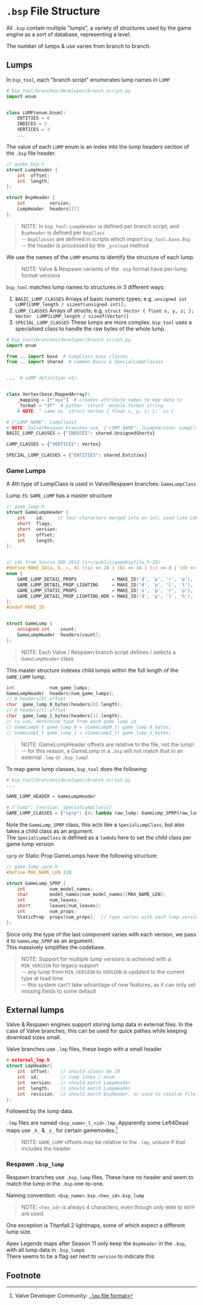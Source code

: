 # `.bsp` File Structure

All `.bsp` contain multiple "lumps", a variety of structures used by the game engine as a sort of database, representing a level.

The number of lumps & use varies from branch to branch.


## Lumps

In `bsp_tool`, each "branch script" enumerates lump names in `LUMP`

```python
# bsp_tool/branches/developer/branch_script.py
import enum


class LUMP(enum.Enum):
    ENTITIES = 0
    INDICES = 2
    VERTICES = 3
    ...
```

The value of each `LUMP` enum is an index into the lump headers section of the `.bsp` file header.
```C
// quake_bsp.h
struct LumpHeader {
    int  offset;
    int  length;
};

struct BspHeader {
    int         version;
    LumpHeader  headers[17]
};
```

> NOTE: In `bsp_tool`: `LumpHeader` is defined per branch script, and `BspHeader` is defined per `BspClass`  
> -- `BspClasses` are defined in scripts which import `bsp_tool.base.Bsp`  
> -- the header is processed by the `_preload` method

We use the names of the `LUMP` enums to identify the structure of each lump.

> NOTE: Valve & Respawn variants of the `.bsp` format have per-lump format versions

`bsp_tool` matches lump names to structures in 3 different ways:
 1) `BASIC_LUMP_CLASSES`
    Arrays of basic numeric types; e.g. `unsigned int  LUMP[LUMP_length / sizeof(unsigned int)];`
 2) `LUMP_CLASSES`
    Arrays of structs; e.g. `struct Vector { float x, y, z; };  Vector  LUMP[LUMP_length / sizeof(Vector)]`
 3) `SPECIAL_LUMP_CLASSES`
    These lumps are more complex. `bsp_tool` uses a specialised class to handle the raw bytes of the whole lump.

```python
# bsp_tool/branches/developer/branch_script.py
import enum

from .. import base  # LumpClass base classes
from .. import shared  # common Basic & SpecialLumpClasses


...  # LUMP definition etc.


class Vertex(base.MappedArray):
    _mapping = [*"xyz"]  # creates attribute names to map data to
    _format = "3f"  # python `struct` module format string
    # NOTE: ^ same as `struct Vertex { float x, y, z; };` in C

# {"LUMP_NAME": LumpClass}
# NOTE: Valve/Respawn branches use `{"LUMP_NAME": {LumpVersion: LumpClass}}` dicts
BASIC_LUMP_CLASSES = {"INDICES": shared.UnsignedShorts}

LUMP_CLASSES = {"VERTICES": Vertex}

SPECIAL_LUMP_CLASSES = {"ENTITIES": shared.Entities}
```


### Game Lumps

A 4th type of LumpClass is used in Valve/Respawn branches: `GameLumpClass`

Lump `35`: `GAME_LUMP` has a master structure
```C
// game_lump.h
struct GameLumpHeader {
    int    id;     // four characters merged into an int; used like LUMP_NAME
    short  flags;
    short  version;
    int    offset;
    int    length;
};


// ids from Source SDK 2013 (src/public/gamebspfile.h:25)
#define MAKE_ID(a, b, c, d) ((a) << 24 | (b) << 16 | (c) << 8 | (d) << 0)
enum {
    GAME_LUMP_DETAIL_PROPS             = MAKE_ID('d', 'p', 'r', 'p'),
    GAME_LUMP_DETAIL_PROP_LIGHTING     = MAKE_ID('d', 'p', 'l', 't'),
    GAME_LUMP_STATIC_PROPS             = MAKE_ID('s', 'p', 'r', 'p'),
    GAME_LUMP_DETAIL_PROP_LIGHTING_HDR = MAKE_ID('d', 'p', 'l', 'h'),
};
#undef MAKE_ID


struct GameLump {
    unsigned int    count;
    GameLumpHeader  headers[count];
};
```

> NOTE: Each Valve / Respawn branch script defines / selects a `GameLumpHeader` class

This master structure indexes child lumps within the full length of the `GAME_LUMP` lump.  
```C
int             num_game_lumps;
GameLumpHeader  headers[num_game_lumps];
// @ headers[0].offset
char  game_lump_0_bytes[headers[0].length];
// @ headers[1].offset
char  game_lump_1_bytes[headers[1].length];
// to use, determine type from each game lump id
// GameLump0_t game_lump_0 = (GameLump0_t) game_lump_0_bytes;
// GameLump1_t game_lump_1 = (GameLump1_t) game_lump_1_bytes;
```


> NOTE: GameLumpHeader offsets are relative to the file, not the lump!  
> -- for this reason, a GameLump in a `.bsp` will not match that in an external `.lmp` or `.bsp_lump`!


To map game lump classes, `bsp_tool` does the following:
```python
# bsp_tool/branches/developer/branch_script.py
...

GAME_LUMP_HEADER = GameLumpHeader

# {"lump": {version: SpecialLumpClass}}
GAME_LUMP_CLASSES = {"sprp": {4: lambda raw_lump: GameLump_SPRP(raw_lump, StaticPropv4)}}
```

Note the `GameLump_SPRP` class, this acts like a `SpecialLumpClass`, but also takes a child class as an argument.  
The `SpecialLumpClass` is defined as a `lambda` here to set the child class per game lump version

`sprp` or Static Prop GameLumps have the following structure:
```C
// game_lump_sprp.h
#define MAX_NAME_LEN 128

struct GameLump_SPRP {
    int         num_model_names;
    char        model_names[num_model_names][MAX_NAME_LEN];
    int         num_leaves;
    short       leaves[num_leaves];
    int         num_props;
    StaticProp  props[num_props];  // type varies with each lump version
};
```

Since only the type of the last component varies with each version, we pass it to `GameLump_SPRP` as an argument.  
This massively simplifies the codebase.

> NOTE: Support for multiple lump versions is acheived with a `MIN_VERSION` for legacy support  
> -- any lump from `MIN_VERSION` to `VERSION` is updated to the current type at load time  
> -- this system can't take advantage of new features, as it can only set missing fields to some default



## External lumps

Valve & Respawn engines support storing lump data in external files.
In the case of Valve branches, this can be used for quick pathes while keeping download sizes small.

Valve branches use `.lmp` files, these begin with a small header
```C
# external_lmp.h
struct LmpHeader{
    int  offset;    // should always be 20
    int  id;        // lump index / enum
    int  version;   // should match LumpHeader
    int  length;    // should match LumpHeader
    int  revision;  // should match BspHeader, or used to resolve file conflicts?
};
```
Followed by the lump data.

`.lmp` files are named `<bsp_name>_l_<id>.lmp`. Apparently some Left4Dead maps use `_h_` & `_s_` for certain gamemodes.[^VDC_lmp]

> NOTE: `GAME_LUMP` offsets may be relative to the `.lmp`, unsure if that includes the header


### Respawn `.bsp_lump`

Respawn branches use `.bsp_lump` files. These have no header and seem to match the lump in the `.bsp` one-to-one.

Naming convention: `<bsp_name>.bsp.<hex_id>.bsp_lump`

> NOTE: `<hex_id>` is always 4 characters, even though only `0000` to `007F` are used.

One exception is Titanfall 2 lightmaps, some of which expect a different lump size.

Apex Legends maps after Season 11 only keep the `BspHeader` in the `.bsp`, with all lump data in `.bsp_lump`s  
There seems to be a flag set next to `version` to indicate this



## Footnote

[^VDC_lmp]: Valve Developer Community: [`.lmp` file format](https://developer.valvesoftware.com/wiki/Lump_file_format)
